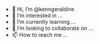- 👋 Hi, I’m @kenngeraldine
- 👀 I’m interested in ...
- 🌱 I’m currently learning ...
- 💞️ I’m looking to collaborate on ...
- 📫 How to reach me ...

<!---
kenngeraldine/kenngeraldine is a ✨ special ✨ repository because its `README.md` (this file) appears on your GitHub profile.
You can click the Preview link to take a look at your changes.
--->

